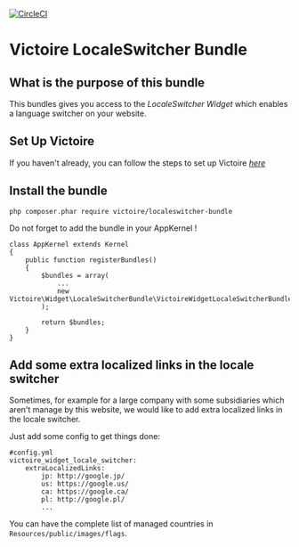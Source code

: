 [![CircleCI](https://circleci.com/gh/Victoire/WidgetLocaleswitcherBundle.svg?style=shield)](https://circleci.com/gh/Victoire/WidgetLocaleswitcherBundle)

Victoire LocaleSwitcher Bundle
============

## What is the purpose of this bundle

This bundles gives you access to the *LocaleSwitcher Widget* which enables a language switcher on your website.

## Set Up Victoire

If you haven't already, you can follow the steps to set up Victoire *[here](https://github.com/Victoire/victoire/blob/master/doc/setup.md)*

## Install the bundle

    php composer.phar require victoire/localeswitcher-bundle

Do not forget to add the bundle in your AppKernel !

    class AppKernel extends Kernel
    {
        public function registerBundles()
        {
            $bundles = array(
                ...
                new Victoire\Widget\LocaleSwitcherBundle\VictoireWidgetLocaleSwitcherBundle(),
            );

            return $bundles;
        }
    }

## Add some extra localized links in the locale switcher

Sometimes, for example for a large company with some subsidiaries which aren't manage by this website, we would like to add extra localized links in the locale switcher.

Just add some config to get things done:
```
#config.yml
victoire_widget_locale_switcher:
    extraLocalizedLinks:
        jp: http://google.jp/
        us: https://google.us/
        ca: https://google.ca/
        pl: http://google.pl/
        ...
```

You can have the complete list of managed countries in `Resources/public/images/flags`.
